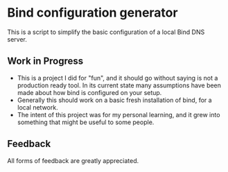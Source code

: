 # Bind configuration generator
This is a script to simplify the basic configuration of a local Bind DNS server.

## Work in Progress
* This is a project I did for "fun", and it should go without saying is not a production ready tool. In its current state many assumptions have been made about how bind is configured on your setup.
* Generally this should work on a basic fresh installation of bind, for a local network. 
* The intent of this project was for my personal learning, and it grew into something that might be useful to some people.

## Feedback
All forms of feedback are greatly appreciated. 
